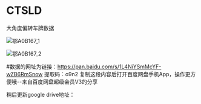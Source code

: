 # CTSLD
大角度偏转车牌数据


![鄂A0B167_1](https://github.com/ZhanRao/CTSLD/blob/main/image12/%E9%84%82A0B167_1.jpg)


![鄂A0B167_2](https://github.com/ZhanRao/CTSLD/blob/main/image12/%E9%84%82A0B167_2.jpg)

#数据的网址为链接：https://pan.baidu.com/s/1L4NiYSmMcYF-wZB6RmSnow 
提取码：o9n2 
复制这段内容后打开百度网盘手机App，操作更方便哦--来自百度网盘超级会员V3的分享

稍后更新google drive地址：

